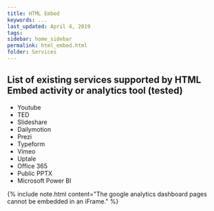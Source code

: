 ```yaml
---
title: HTML Embed
keywords: ...
last_updated: April 4, 2019
tags:
sidebar: home_sidebar
permalink: html_embed.html
folder: Services
---
```


## List of existing services supported by HTML Embed activity or analytics tool (tested)

* Youtube
* TED
* Slideshare
* Dailymotion
* Prezi
* Typeform
* Vimeo
* Uptale
* Office 365
* Public PPTX
* Microsoft Power BI

{% include note.html content="The google analytics dashboard pages cannot be embedded in an iFrame." %}
